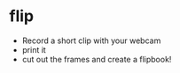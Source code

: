 # flip

* Record a short clip with your webcam
* print it
* cut out the frames and create a flipbook!
